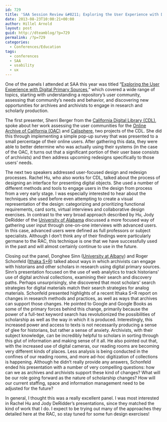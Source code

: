 ```yaml
---
id: 729
title: 'SAA Session Review &#8211; Exploring the User Experience with Digital Primary Sources'
date: 2013-08-23T10:00:21+00:00
author: Hillel Arnold
layout: post
guid: http://dteamblog/?p=729
permalink: /?p=729
categories:
  - Conferences/Education
tags:
  - conferences
  - SAA
  - usability
  - ux
---
```

One of the panels I attended at SAA this year was titled &#8220;<a href="http://sched.co/10WSkge" target="_blank">Exploring the User Experience with Digital Primary Sources</a>,&#8221; which covered a wide range of topics, starting with understanding a repository&#8217;s user community, assessing that community&#8217;s needs and behavior, and discovering new opportunities for archives and archivists to engage in research and scholarly production.<!--more-->

The first presenter, Sherri Berger from the <a href="http://www.cdlib.org/" target="_blank">California Digital Library (CDL)</a>, spoke about her work assessing the user communities for the <a href="http://www.oac.cdlib.org/" target="_blank">Online Archive of California (OAC)</a> and <a href="http://www.calisphere.universityofcalifornia.edu/" target="_blank">Calisphere</a>, two projects of the CDL. She did this through implementing a simple pop-up survey that was presented to a small percentage of their online users. After gathering this data, they were able to better determine who was actually using their systems (in the case of the OAC, it turns out that a significant portion of their user base consists of archivists) and then address upcoming redesigns specifically to those users&#8217; needs.

The next two speakers addressed user-focused design and redesign processes. Rachel Hu, who also works for CDL, talked about the process of designing an interface for presenting digital objects. She used a number of different methods and tools to engage users in the design from process from a very early stage. I was especially interested to hear about the techniques she used before even attempting to create a visual representation of the design: categorizing and prioritizing functional requirements, card sorts, virtual interviews and collaborative design exercises. In contrast to the very broad approach described by Hu, Jody DeRidder of the <a href="http://www.lib.ua.edu/" target="_blank">University of Alabama</a> discussed a more focused way of gathering user input through one-on-one interviews with advanced users. In this case, advanced users were defined as full professors or subject specialists. Although I don&#8217;t think any of their findings were particularly germane to the RAC, this technique is one that we have successfully used in the past and will almost certainly continue to use in the future.

Closing out the panel, Donghee Sinn (<a href="http://www.albany.edu/" target="_blank">University at Albany</a>) and Roger Schonfeld (<a href="http://www.sr.ithaka.org/" target="_blank">Ithaka S+R</a>) talked about ways in which archivists can engage with historians and other scholars in research using digital primary sources. Sinn&#8217;s presentation focused on the use of web analytics to track historians&#8217; use of digital archival collections, examining their search and discovery paths. Perhaps unsurprisingly, she discovered that most scholars&#8217; search strategies for digital materials match their search strategies for analog materials. Schonfeld presented highlights of a recent Ithaka S+R report on changes in research methods and practices, as well as ways that archives can support those changes. He pointed to Google and Google Books as some of the primary forces behind this change, primarily because the power of a full-text keyword search has revolutionized the possibilities of scholarship as well as the way in which it is produced. Interestingly, this increased power and access to texts is not necessarily producing a sense of glee for historians, but rather a sense of anxiety. Archivists, with their subject knowledge, can be incredibly helpful to scholars in sorting through this glut of information and making sense of it all. He also pointed out that, with the increased use of digital cameras, our reading rooms are becoming very different kinds of places. Less analysis is being conducted in the confines of our reading rooms, and more ad-hoc digitization of collections is happening. Although he didn&#8217;t really provide any answers, Schonfeld ended his presentation with a number of very compelling questions: how can we as archives and archivists support these kind of changes? What will be our role going forward as the nature of scholarship changes? How will our current staffing, space and information management need to be adjusted for the future?

In general, I thought this was a really excellent panel. I was most interested in Rachel Hu and Jody DeRidder&#8217;s presentations, since they matched the kind of work that I do. I expect to be trying out many of the approaches they detailed here at the RAC, so stay tuned for some fun design exercises!